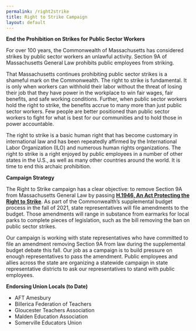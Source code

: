 ```yaml
---
permalink: /right2strike
title: Right to Strike Campaign
layout: default
---
```

<CenteredImage img="/img/right-to-strike_website.jpg" alt=""/>

<NGPVanForm formId="https://secure.everyaction.com/v1/Forms/IT9iifOukEyDNGdYdy9mTQ2" />

**End the Prohibition on Strikes for Public Sector Workers**

For over 100 years, the Commonwealth of Massachusetts has considered strikes by public sector workers an unlawful activity. Section 9A of Massachusetts General Law prohibits public employees from striking. 

<CenteredImage img="/img/section-9a-a-_small_small_small.jpg" alt="Section 9A"/>

That Massachusetts continues prohibiting public sector strikes is a shameful mark on the Commonwealth. The right to strike is fundamental. It is only when workers can withhold their labor without the threat of losing their job that they have power in the workplace to win fair wages, fair benefits, and safe working conditions. Further, when public sector workers hold the right to strike, the benefits accrue to many more than just public sector workers. Few people are better positioned than public sector workers to fight for what is best for our communities and to hold those in power accountable. 

The right to strike is a basic human right that has become customary in international law and has been repeatedly affirmed by the International Labor Organization (ILO) and numerous human rights organizations. The right to strike is a right enjoyed by public employees in a number of other states in the U.S., as well as many other countries around the world. It is time to end this archaic prohibition.

**Campaign Strategy**

The Right to Strike campaign has a clear objective: to remove Section 9A from Massachusetts General Law by passing **[H.1946, An Act Protecting the Right to Strike](https://malegislature.gov/Bills/192/H1946/BillHistory)**. As part of the Commonwealth’s supplemental budget process in the fall of 2021, state representatives will file amendments to the budget. Those amendments will range in substance from earmarks for local parks to complete pieces of legislation, such as the bill removing the ban on public sector strikes.

Our campaign is working with state representatives who have committed to file an amendment removing Section 9A from law during the supplemental budget debate this fall. Our job as a campaign is to build pressure on enough representatives to pass the amendment. Public employees and allies across the state are organizing a statewide campaign in state representative districts to ask our representatives to stand with public employees.

**Endorsing Union Locals (to Date)** 

* AFT Amesbury 
* Billerica Federation of Teachers
* Gloucester Teachers Association 
* Malden Education Association 
* Somerville Educators Union